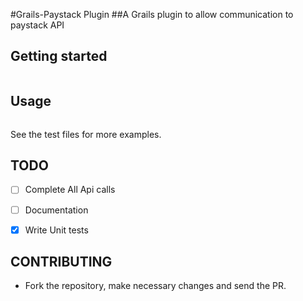 
#Grails-Paystack Plugin
##A Grails plugin to allow communication to paystack API

## Getting started

```
```


## Usage

``` go

```

See the test files for more examples.

## TODO
- [ ] Complete All Api calls
- [ ] Documentation
- [X] Write Unit tests


## CONTRIBUTING
- Fork the repository, make necessary changes and send the PR.